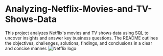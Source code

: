 # Analyzing-Netflix-Movies-and-TV-Shows-Data
This project analyzes Netflix's movies and TV shows data using SQL to uncover insights and answer key business questions. The README outlines the objectives, challenges, solutions, findings, and conclusions in a clear and concise manner.
![Netflix logo]()

